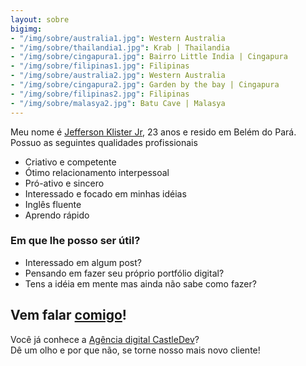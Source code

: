 ```yaml
---
layout: sobre
bigimg:
- "/img/sobre/australia1.jpg": Western Australia
- "/img/sobre/thailandia1.jpg": Krab | Thailandia
- "/img/sobre/cingapura1.jpg": Bairro Little India | Cingapura
- "/img/sobre/filipinas1.jpg": Filipinas
- "/img/sobre/australia2.jpg": Western Australia
- "/img/sobre/cingapura2.jpg": Garden by the bay | Cingapura
- "/img/sobre/filipinas2.jpg": Filipinas
- "/img/sobre/malasya2.jpg": Batu Cave | Malasya
---
```

  
  Meu nome é [Jefferson Klister Jr](https://jeffklister.github.io), 23 anos e resido em Belém do Pará. <br>
  Possuo as seguintes qualidades profissionais

- Criativo e competente
- Ótimo relacionamento interpessoal
- Pró-ativo e sincero
- Interessado e focado em minhas idéias
- Inglês fluente
- Aprendo rápido

### Em que lhe posso ser útil?

- Interessado em algum post? 
- Pensando em fazer seu próprio portfólio digital?
- Tens a idéia em mente mas ainda não sabe como fazer?

## Vem falar [comigo](https://jeffklister.github.io/contato)!

Você já conhece a [Agência digital CastleDev](https://castledevup.github.io)? <br>
Dê um olho e por que não, se torne nosso mais novo cliente!